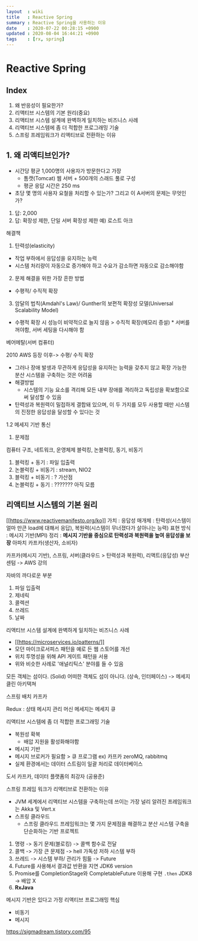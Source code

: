 ```yaml
---
layout  : wiki
title   : Reactive Spring
summary : Reactive Spring을 사용하는 이유
date    : 2020-07-22 00:28:15 +0900
updated : 2020-08-04 16:44:21 +0900
tags    : [rx, spring]
---
```


# Reactive Spring

## Index
1. 왜 반응성이 필요한가?
2. 리액티브 시스템의 기본 원리(중요)
3. 리액티브 시스템 설계에 완벽하게 일치하는 비즈니스 사례
4. 리액티브 시스템에 좀 더 적합한 프로그래밍 기술
5. 스프링 프레임워크가 리액티브로 전환하는 이유

## 1. 왜 리액티브인가?
* 시간당 평균 1,000명의 사용자가 방문한다고 가장
  * 톰캣(Tomcat) 웹 서버 + 500개의 스래드 풀로 구성
  * 평균 응답 시간은 250 ms
* 초당 몇 명의 사용자 요철을 처리할 수 있는가? 그리고 이 A서버의 문제는 무엇인가?
1) 답: 2,000
2) 답: 확장성 제한, 단일 서버 확장성 제한 예) 로스트 아크

해결책
1. 탄력성(elasticity)
  * 작업 부하에서 응답성을 유지하는 능력
  * 시스템 처리량이 자동으로 증가해야 하고 수요가 감소하면 자동으로 감소해야함
2. 문제 해결을 위한 가장 흔한 방법
  * 수평적/ 수직적 확장
3. 암달의 법칙(Amdahl's Law)/ Gunther의 보편적 확장성 모델(Universal Scalability Model)

* 수평적 확장 시 성능이 비약적으로 늘지 않음 > 수직적 확장(메모리 증설) * 서버를 꺼야함, 서버 세팅을 다시해야 함


베어메탈(서버 컴퓨터)


2010 AWS 등장 이후->  수평/ 수직 확장
 

* 그러나 장애 발생과 무관하게 응답성을 유지하는 능력을 갖추지 않고 확장 가능한 분산 시스템을 구축하는 것은 어려움
* 해결방법
  * 시스템의 기능 요소를 격리해 모든 내부 장애를 격리하고 독립성을 확보함으로써 달성할 수 있음
* 탄력성과 복원력이 밀접하게 결합돼 있으며, 이 두 가지를 모두 사용할 때만 시스템의 진정한 응답성을 달성할 수 있다는 것

1.2  메세지 기반 통신
  1. 문제점
    
컴퓨터 구조, 네트워크, 운영체제
블럭킹, 논블럭킹, 동기, 비동기
1) 블럭킹 + 동기 : 파일 입출력
2) 논블럭킹 + 비동기 : stream, NIO2
3) 블럭킹 + 비동기 : ? 가산점
4) 논블럭킹 + 동기 : ??????? 아직 모름

## 리액티브 시스템의 기본 원리
[[https://www.reactivemanifesto.org/ko]]
가치 : 응답성
매개체 : 탄력성(시스템이 얼마 만큰 load에 대해서 응답), 복원력(시스템이 무너졌다가 살아나는 능력)
표현 방식 : 메시지 기반(MPI)
정리 : **메시지 기반을 중심으로 탄력성과 복원력을 높여 응답성을 보장**
아파치 카프카(생산자, 소비자)

카프카(메시지 기반), 스프링, 서버(클라우드 > 탄력성과 복원력), 리액트(응답성)
부산 센텀 -> AWS 강의

자바의 까다로운 부분
1. 파일 입출력
2. 제네릭
3. 콜렉션
4. 쓰레드
5. 날짜

리액티브 시스템 설계에 완벽하게 일치하는 비즈니스 사례
* [[https://microservices.io/patterns/]]
* 모던 마이크로서피스 패턴을 예로 든 웹 스토어를 개선
* 위치 투명성을 위해 API 게이트 패턴을 서용
* 위와 비슷한 사례로 '애널리틱스' 분야를 들 수 있음

모든 객체는 섬이다. (Solid)
어떠한 객체도 섬이 아니다. (상속, 인터페이스) -> 메세지
클린 아키택쳐

스프링 배치 카프카

Redux : 상태 메시지 관리 머신
메세지는 메세지 큐

리액티브 시스템에 좀 더 적합한 프로그래밍 기술
* 복원성 확복
  * 배압 지원을 활성화해야함
*   메시지 기반
  * 메시지 브로커가 필요함 > 큐 프로그램 ex) 카프카 zeroMQ, rabbitmq
* 실제 환경에서는 데이터 스트림이 일괄 처리로 데이터베이스

도서 카프카, 데이터 플랫폼의 최강자 (공용준)

스프링 프레임 워크가 리액티브로 전환하는 이유
* JVM 세계에서 리액티브 시스템을 구축하는데 쓰이는 가장 널리 알려진 프레임워크는 Akka 및 Vert.x
* 스프링 클라우드
  * 스프링 클라우드 프레임워크는 몇 가지 문제점을 해결하고 분산 시스템 구축을 단순화하는 기반 프로젝트


1. 명령 -> 동기 문제(블로킹) -> 콜백 함수로 전달
2. 콜백 ->  가장 큰 문제점 -> hell 가독성 저하 시스템 부하
3. 쓰레드 -> 시스템 부하/ 관리가 힘듦 -> Future
4. Future를 사용해서 결과값 반환을 지연 JDK6 version
5. Promise를 CompletionStage와 CompletableFuture 이용해 구현  `.then`  JDK8 -> 배압 X
6. **RxJava**

메시지 기반은 있다고 가정
리액티브 프로그래밍 핵심
* 비동기
* 메시지

<https://sigmadream.tistory.com/95>
